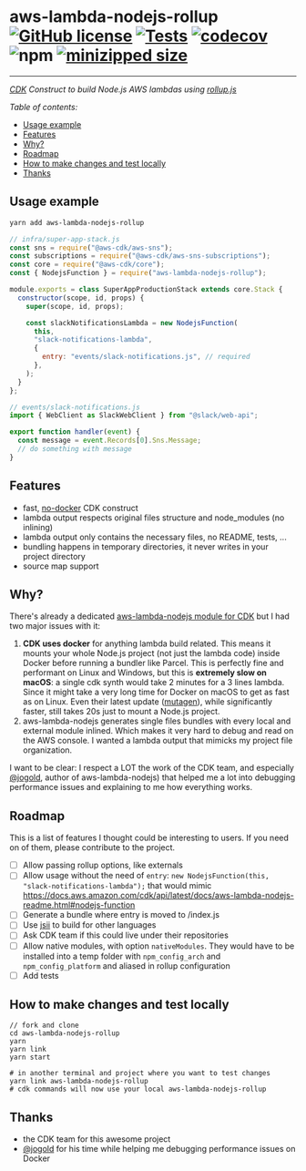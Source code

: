 # aws-lambda-nodejs-rollup [![GitHub license](https://img.shields.io/github/license/vvo/aws-lambda-nodejs-rollup?style=flat)](https://github.com/vvo/aws-lambda-nodejs-rollup/blob/master/LICENSE) [![Tests](https://github.com/vvo/aws-lambda-nodejs-rollup/workflows/CI/badge.svg)](https://github.com/vvo/aws-lambda-nodejs-rollup/actions) [![codecov](https://codecov.io/gh/vvo/aws-lambda-nodejs-rollup/branch/master/graph/badge.svg)](https://codecov.io/gh/vvo/aws-lambda-nodejs-rollup) ![npm](https://img.shields.io/npm/v/aws-lambda-nodejs-rollup) [![minizipped size](https://badgen.net/bundlephobia/minzip/aws-lambda-nodejs-rollup)](https://bundlephobia.com/result?p=aws-lambda-nodejs-rollup)

---

_[CDK](https://aws.amazon.com/cdk/) Construct to build Node.js AWS lambdas using [rollup.js](https://rollupjs.org/)_

_Table of contents:_

- [Usage example](#usage-example)
- [Features](#features)
- [Why?](#why)
- [Roadmap](#roadmap)
- [How to make changes and test locally](#how-to-make-changes-and-test-locally)
- [Thanks](#thanks)

## Usage example

```bash
yarn add aws-lambda-nodejs-rollup
```

```js
// infra/super-app-stack.js
const sns = require("@aws-cdk/aws-sns");
const subscriptions = require("@aws-cdk/aws-sns-subscriptions");
const core = require("@aws-cdk/core");
const { NodejsFunction } = require("aws-lambda-nodejs-rollup");

module.exports = class SuperAppProductionStack extends core.Stack {
  constructor(scope, id, props) {
    super(scope, id, props);

    const slackNotificationsLambda = new NodejsFunction(
      this,
      "slack-notifications-lambda",
      {
        entry: "events/slack-notifications.js", // required
      },
    );
  }
};
```

```js
// events/slack-notifications.js
import { WebClient as SlackWebClient } from "@slack/web-api";

export function handler(event) {
  const message = event.Records[0].Sns.Message;
  // do something with message
}
```

## Features

- fast, [no-docker](https://github.com/aws/aws-cdk/issues/9120) CDK construct
- lambda output respects original files structure and node_modules (no inlining)
- lambda output only contains the necessary files, no README, tests, ...
- bundling happens in temporary directories, it never writes in your project directory
- source map support

## Why?

There's already a dedicated [aws-lambda-nodejs module for CDK](https://docs.aws.amazon.com/cdk/api/latest/docs/aws-lambda-nodejs-readme.html) but I had two major issues with it:

1. **CDK uses docker** for anything lambda build related. This means it mounts your whole Node.js project (not just the lambda code) inside Docker before running a bundler like Parcel. This is perfectly fine and performant on Linux and Windows, but this is **extremely slow on macOS**: a single cdk synth would take 2 minutes for a 3 lines lambda. Since it might take a very long time for Docker on macOS to get as fast as on Linux. Even their latest update ([mutagen](https://docs.docker.com/docker-for-mac/mutagen/)), while significantly faster, still takes 20s just to mount a Node.js project.
2. aws-lambda-nodejs generates single files bundles with every local and external module inlined. Which makes it very hard to debug and read on the AWS console. I wanted a lambda output that mimicks my project file organization.

I want to be clear: I respect a LOT the work of the CDK team, and especially [@jogold](https://github.com/jogold/), author of aws-lambda-nodejs) that helped me a lot into debugging performance issues and explaining to me how everything works.

## Roadmap

This is a list of features I thought could be interesting to users. If you need on of them, please contribute to the project.

- [ ] Allow passing rollup options, like externals
- [ ] Allow usage without the need of `entry`: `new NodejsFunction(this, "slack-notifications-lambda");` that would mimic https://docs.aws.amazon.com/cdk/api/latest/docs/aws-lambda-nodejs-readme.html#nodejs-function
- [ ] Generate a bundle where entry is moved to /index.js
- [ ] Use [jsii](https://github.com/aws/jsii) to build for other languages
- [ ] Ask CDK team if this could live under their repositories
- [ ] Allow native modules, with option `nativeModules`. They would have to be installed into a temp folder with `npm_config_arch` and `npm_config_platform` and aliased in rollup configuration
- [ ] Add tests

## How to make changes and test locally

```
// fork and clone
cd aws-lambda-nodejs-rollup
yarn
yarn link
yarn start

# in another terminal and project where you want to test changes
yarn link aws-lambda-nodejs-rollup
# cdk commands will now use your local aws-lambda-nodejs-rollup
```

## Thanks

- the CDK team for this awesome project
- [@jogold](https://github.com/jogold/) for his time while helping me debugging performance issues on Docker
